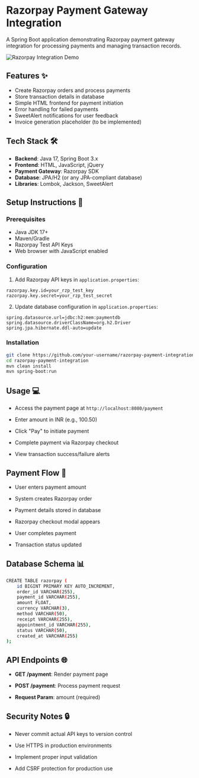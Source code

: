 # Razorpay Payment Gateway Integration

A Spring Boot application demonstrating Razorpay payment gateway integration for processing payments and managing transaction records.

![Razorpay Integration Demo](https://avatars.githubusercontent.com/u/128212455?v=4)

## Features ✨
- Create Razorpay orders and process payments
- Store transaction details in database
- Simple HTML frontend for payment initiation
- Error handling for failed payments
- SweetAlert notifications for user feedback
- Invoice generation placeholder (to be implemented)

## Tech Stack 🛠️
- **Backend**: Java 17, Spring Boot 3.x
- **Frontend**: HTML, JavaScript, jQuery
- **Payment Gateway**: Razorpay SDK
- **Database**: JPA/H2 (or any JPA-compliant database)
- **Libraries**: Lombok, Jackson, SweetAlert

## Setup Instructions 🚀

### Prerequisites
- Java JDK 17+
- Maven/Gradle
- Razorpay Test API Keys
- Web browser with JavaScript enabled

### Configuration
1. Add Razorpay API keys in `application.properties`:
```properties
razorpay.key.id=your_rzp_test_key
razorpay.key.secret=your_rzp_test_secret
```

2. Update database configuration in `application.properties`:

```properties
spring.datasource.url=jdbc:h2:mem:paymentdb
spring.datasource.driverClassName=org.h2.Driver
spring.jpa.hibernate.ddl-auto=update
```

### Installation
```bash
git clone https://github.com/your-username/razorpay-payment-integration.git
cd razorpay-payment-integration
mvn clean install
mvn spring-boot:run
```

## Usage 💻
- Access the payment page at `http://localhost:8080/payment`

- Enter amount in INR (e.g., 100.50)

- Click "Pay" to initiate payment

- Complete payment via Razorpay checkout

- View transaction success/failure alerts

## Payment Flow 🔄
- User enters payment amount

- System creates Razorpay order

- Payment details stored in database

- Razorpay checkout modal appears

- User completes payment

- Transaction status updated

## Database Schema 📊
```bash
CREATE TABLE razorpay (
    id BIGINT PRIMARY KEY AUTO_INCREMENT,
    order_id VARCHAR(255),
    payment_id VARCHAR(255),
    amount FLOAT,
    currency VARCHAR(3),
    method VARCHAR(50),
    receipt VARCHAR(255),
    appointment_id VARCHAR(255),
    status VARCHAR(50),
    created_at VARCHAR(255)
);
```

## API Endpoints 🌐
- **GET /payment**: Render payment page

- **POST /payment**: Process payment request

- **Request Param**: amount (required)

## Security Notes 🔒
- Never commit actual API keys to version control

- Use HTTPS in production environments

- Implement proper input validation

- Add CSRF protection for production use


